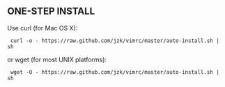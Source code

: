 ONE-STEP INSTALL
----------------
Use curl (for Mac OS X):

     curl -o - https://raw.github.com/jzk/vimrc/master/auto-install.sh | sh

or wget (for most UNIX platforms):

     wget -O - https://raw.github.com/jzk/vimrc/master/auto-install.sh | sh
